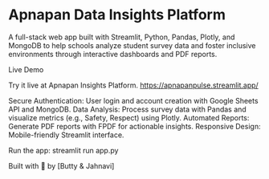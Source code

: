 # Apnapan Data Insights Platform


A full-stack web app built with Streamlit, Python, Pandas, Plotly, and MongoDB to help schools analyze student survey data and foster inclusive environments through interactive dashboards and PDF reports.

Live Demo

Try it live at Apnapan Insights Platform. https://apnapanpulse.streamlit.app/ 

Secure Authentication: User login and account creation with Google Sheets API and MongoDB.
Data Analysis: Process survey data with Pandas and visualize metrics (e.g., Safety, Respect) using Plotly.
Automated Reports: Generate PDF reports with FPDF for actionable insights.
Responsive Design: Mobile-friendly Streamlit interface.


Run the app:
streamlit run app.py





Built with 💙 by [Butty & Jahnavi]
